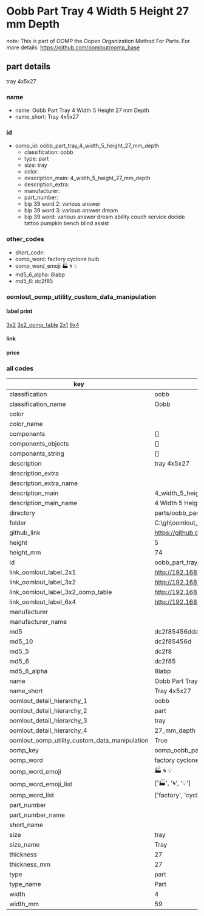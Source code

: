 # Oobb Part Tray 4 Width 5 Height 27 mm Depth  

note: This is part of OOMP the Oopen Organization Method For Parts. For more details: https://github.com/oomlout/oomp_base

##  part details
  



tray 4x5x27



### name
* name: Oobb Part Tray 4 Width 5 Height 27 mm Depth
* name_short: Tray 4x5x27 
### id
* oomp_id: oobb_part_tray_4_width_5_height_27_mm_depth
  * classification: oobb
  * type: part
  * size: tray
  * color: 
  * description_main: 4_width_5_height_27_mm_depth
  * description_extra: 
  * manufacturer: 
  * part_number: 
  * bip 39 word 2: various answer
  * bip 39 word 3: various answer dream
  * bip 39 word: various answer dream ability couch service decide tattoo pumpkin bench blind assist

### other_codes
* short_code: 
* oomp_word: factory cyclone bulb
* oomp_word_emoji :factory: :cyclone: :bulb:
* md5_6_alpha: 8labp
* md5_6: dc2f85






### oomlout_oomp_utility_custom_data_manipulation
#### label print
[3x2](http://192.168.1.245:1112/?label=oomp%208labp)
[3x2_oomp_table](http://192.168.1.108:1112/?label=oomp%208labp)
[2x1](http://192.168.1.242:1112/?label=oomp%208labp)
[6x4](http://192.168.1.55:1112/?label=oomp%208labp)    

#### link

                              

#### price







### all codes 
| key | value |  
| --- | --- |  
| classification | oobb |  
| classification_name | Oobb |  
| color |  |  
| color_name |  |  
| components | [] |  
| components_objects | [] |  
| components_string | [] |  
| description | tray 4x5x27 |  
| description_extra |  |  
| description_extra_name |  |  
| description_main | 4_width_5_height_27_mm_depth |  
| description_main_name | 4 Width 5 Height 27 mm Depth |  
| directory | parts/oobb_part_tray_4_width_5_height_27_mm_depth |  
| folder | C:\gh\oomlout_oobb_version_4_generated_parts\parts\oobb_part_tray_4_width_5_height_27_mm_depth |  
| github_link | https://github.com/oomlout/oomlout_oomp_part_src/tree/main/parts/oobb_part_tray_4_width_5_height_27_mm_depth |  
| height | 5 |  
| height_mm | 74 |  
| id | oobb_part_tray_4_width_5_height_27_mm_depth |  
| link_oomlout_label_2x1 | http://192.168.1.242:1112/?label=oomp%208labp |  
| link_oomlout_label_3x2 | http://192.168.1.245:1112/?label=oomp%208labp |  
| link_oomlout_label_3x2_oomp_table | http://192.168.1.108:1112/?label=oomp%208labp |  
| link_oomlout_label_6x4 | http://192.168.1.55:1112/?label=oomp%208labp |  
| manufacturer |  |  
| manufacturer_name |  |  
| md5 | dc2f85456dde471b1098700285026f8c |  
| md5_10 | dc2f85456d |  
| md5_5 | dc2f8 |  
| md5_6 | dc2f85 |  
| md5_6_alpha | 8labp |  
| name | Oobb Part Tray 4 Width 5 Height 27 mm Depth |  
| name_short | Tray 4x5x27  |  
| oomlout_detail_hierarchy_1 | oobb |  
| oomlout_detail_hierarchy_2 | part |  
| oomlout_detail_hierarchy_3 | tray |  
| oomlout_detail_hierarchy_4 | 27_mm_depth |  
| oomlout_oomp_utility_custom_data_manipulation | True |  
| oomp_key | oomp_oobb_part_tray_4_width_5_height_27_mm_depth |  
| oomp_word | factory cyclone bulb |  
| oomp_word_emoji | :factory: :cyclone: :bulb: |  
| oomp_word_emoji_list | [':factory:', ':cyclone:', ':bulb:'] |  
| oomp_word_list | ['factory', 'cyclone', 'bulb'] |  
| part_number |  |  
| part_number_name |  |  
| short_name |  |  
| size | tray |  
| size_name | Tray |  
| thickness | 27 |  
| thickness_mm | 27 |  
| type | part |  
| type_name | Part |  
| width | 4 |  
| width_mm | 59 |  
